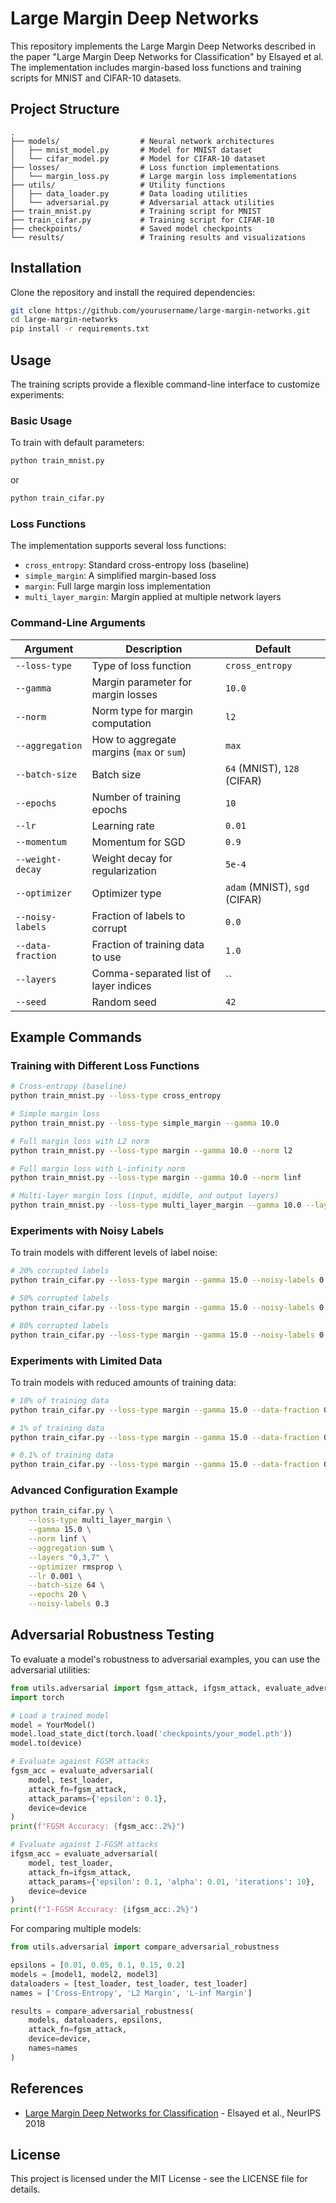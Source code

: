 # Large Margin Deep Networks

This repository implements the Large Margin Deep Networks described in the paper "Large Margin Deep Networks for Classification" by Elsayed et al. The implementation includes margin-based loss functions and training scripts for MNIST and CIFAR-10 datasets.

## Project Structure

```
.
├── models/                  # Neural network architectures
│   ├── mnist_model.py       # Model for MNIST dataset
│   └── cifar_model.py       # Model for CIFAR-10 dataset
├── losses/                  # Loss function implementations
│   └── margin_loss.py       # Large margin loss implementations
├── utils/                   # Utility functions
│   ├── data_loader.py       # Data loading utilities
│   └── adversarial.py       # Adversarial attack utilities
├── train_mnist.py           # Training script for MNIST
├── train_cifar.py           # Training script for CIFAR-10
├── checkpoints/             # Saved model checkpoints
└── results/                 # Training results and visualizations
```

## Installation

Clone the repository and install the required dependencies:

```bash
git clone https://github.com/yourusername/large-margin-networks.git
cd large-margin-networks
pip install -r requirements.txt
```

## Usage

The training scripts provide a flexible command-line interface to customize experiments:

### Basic Usage

To train with default parameters:

```bash
python train_mnist.py
```

or

```bash
python train_cifar.py
```

### Loss Functions

The implementation supports several loss functions:

- `cross_entropy`: Standard cross-entropy loss (baseline)
- `simple_margin`: A simplified margin-based loss
- `margin`: Full large margin loss implementation
- `multi_layer_margin`: Margin applied at multiple network layers

### Command-Line Arguments

| Argument | Description | Default |
|----------|-------------|---------|
| `--loss-type` | Type of loss function | `cross_entropy` |
| `--gamma` | Margin parameter for margin losses | `10.0` |
| `--norm` | Norm type for margin computation | `l2` |
| `--aggregation` | How to aggregate margins (`max` or `sum`) | `max` |
| `--batch-size` | Batch size | `64` (MNIST), `128` (CIFAR) |
| `--epochs` | Number of training epochs | `10` |
| `--lr` | Learning rate | `0.01` |
| `--momentum` | Momentum for SGD | `0.9` |
| `--weight-decay` | Weight decay for regularization | `5e-4` |
| `--optimizer` | Optimizer type | `adam` (MNIST), `sgd` (CIFAR) |
| `--noisy-labels` | Fraction of labels to corrupt | `0.0` |
| `--data-fraction` | Fraction of training data to use | `1.0` |
| `--layers` | Comma-separated list of layer indices | `` |
| `--seed` | Random seed | `42` |

## Example Commands

### Training with Different Loss Functions

```bash
# Cross-entropy (baseline)
python train_mnist.py --loss-type cross_entropy

# Simple margin loss
python train_mnist.py --loss-type simple_margin --gamma 10.0

# Full margin loss with L2 norm
python train_mnist.py --loss-type margin --gamma 10.0 --norm l2

# Full margin loss with L-infinity norm
python train_mnist.py --loss-type margin --gamma 10.0 --norm linf

# Multi-layer margin loss (input, middle, and output layers)
python train_mnist.py --loss-type multi_layer_margin --gamma 10.0 --layers "0,3,6"
```

### Experiments with Noisy Labels

To train models with different levels of label noise:

```bash
# 20% corrupted labels
python train_cifar.py --loss-type margin --gamma 15.0 --noisy-labels 0.2

# 50% corrupted labels
python train_cifar.py --loss-type margin --gamma 15.0 --noisy-labels 0.5

# 80% corrupted labels
python train_cifar.py --loss-type margin --gamma 15.0 --noisy-labels 0.8
```

### Experiments with Limited Data

To train models with reduced amounts of training data:

```bash
# 10% of training data
python train_cifar.py --loss-type margin --gamma 15.0 --data-fraction 0.1

# 1% of training data
python train_cifar.py --loss-type margin --gamma 15.0 --data-fraction 0.01

# 0.1% of training data
python train_cifar.py --loss-type margin --gamma 15.0 --data-fraction 0.001
```

### Advanced Configuration Example

```bash
python train_cifar.py \
    --loss-type multi_layer_margin \
    --gamma 15.0 \
    --norm linf \
    --aggregation sum \
    --layers "0,3,7" \
    --optimizer rmsprop \
    --lr 0.001 \
    --batch-size 64 \
    --epochs 20 \
    --noisy-labels 0.3
```

## Adversarial Robustness Testing

To evaluate a model's robustness to adversarial examples, you can use the adversarial utilities:

```python
from utils.adversarial import fgsm_attack, ifgsm_attack, evaluate_adversarial
import torch

# Load a trained model
model = YourModel()
model.load_state_dict(torch.load('checkpoints/your_model.pth'))
model.to(device)

# Evaluate against FGSM attacks
fgsm_acc = evaluate_adversarial(
    model, test_loader, 
    attack_fn=fgsm_attack, 
    attack_params={'epsilon': 0.1}, 
    device=device
)
print(f"FGSM Accuracy: {fgsm_acc:.2%}")

# Evaluate against I-FGSM attacks
ifgsm_acc = evaluate_adversarial(
    model, test_loader, 
    attack_fn=ifgsm_attack, 
    attack_params={'epsilon': 0.1, 'alpha': 0.01, 'iterations': 10}, 
    device=device
)
print(f"I-FGSM Accuracy: {ifgsm_acc:.2%}")
```

For comparing multiple models:

```python
from utils.adversarial import compare_adversarial_robustness

epsilons = [0.01, 0.05, 0.1, 0.15, 0.2]
models = [model1, model2, model3]
dataloaders = [test_loader, test_loader, test_loader]
names = ['Cross-Entropy', 'L2 Margin', 'L-inf Margin']

results = compare_adversarial_robustness(
    models, dataloaders, epsilons, 
    attack_fn=fgsm_attack, 
    device=device, 
    names=names
)
```

## References

- [Large Margin Deep Networks for Classification](https://arxiv.org/abs/1803.05598) - Elsayed et al., NeurIPS 2018

## License

This project is licensed under the MIT License - see the LICENSE file for details.
